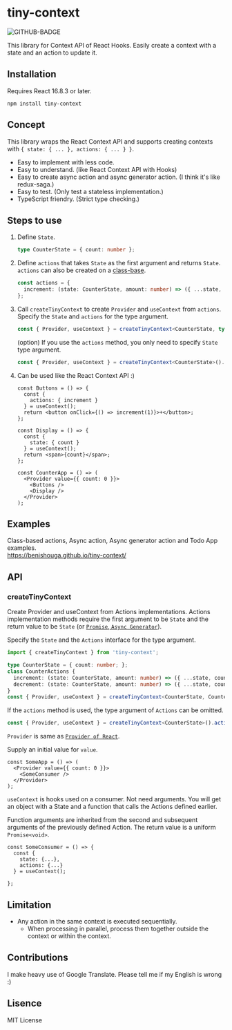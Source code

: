 # tiny-context

![GITHUB-BADGE](https://github.com/benishouga/tiny-context/workflows/Node.js%20CI/badge.svg)

This library for Context API of React Hooks. Easily create a context with a state and an action to update it.

## Installation

Requires React 16.8.3 or later.

```
npm install tiny-context
```

## Concept

This library wraps the React Context API and supports creating contexts with `{ state: { ... }, actions: { ... } }`.

- Easy to implement with less code.
- Easy to understand. (like React Context API with Hooks)
- Easy to create async action and async generator action. (I think it's like redux-saga.)
- Easy to test. (Only test a stateless implementation.)
- TypeScript friendry. (Strict type checking.)

## Steps to use

1. Define `State`.
   ```ts
   type CounterState = { count: number };
   ```
2. Define `actions` that takes `State` as the first argument and returns `State`. `actions` can also be created on a [class-base](https://benishouga.github.io/tiny-context/).
   ```ts
   const actions = {
     increment: (state: CounterState, amount: number) => ({ ...state, count: state.count + amount })
   };
   ```
3. Call `createTinyContext` to create `Provider` and `useContext` from `actions`. Specify the `State` and `actions` for the type argument.
   ```ts
   const { Provider, useContext } = createTinyContext<CounterState, typeof actions>(actions);
   ```
   (option) If you use the `actions` method, you only need to specify `State` type argument.
   ```ts
   const { Provider, useContext } = createTinyContext<CounterState>().actions(actions);
   ```
4. Can be used like the React Context API :)

   ```tsx
   const Buttons = () => {
     const {
       actions: { increment }
     } = useContext();
     return <button onClick={() => increment(1)}>+</button>;
   };

   const Display = () => {
     const {
       state: { count }
     } = useContext();
     return <span>{count}</span>;
   };

   const CounterApp = () => (
     <Provider value={{ count: 0 }}>
       <Buttons />
       <Display />
     </Provider>
   );
   ```

## Examples

Class-based actions, Async action, Async generator action and Todo App examples.<br>
https://benishouga.github.io/tiny-context/

## API

### createTinyContext

Create Provider and useContext from Actions implementations. Actions implementation methods require the first argument to be `State` and the return value to be `State` (or [`Promise`, `Async Generator`](https://benishouga.github.io/tiny-context/)).

Specify the `State` and the `Actions` interface for the type argument.

```ts
import { createTinyContext } from 'tiny-context';

type CounterState = { count: number; };
class CounterActions {
  increment: (state: CounterState, amount: number) => ({ ...state, count: state.count + amount })
  decrement: (state: CounterState, amount: number) => ({ ...state, count: state.count - amount })
}
const { Provider, useContext } = createTinyContext<CounterState, CounterActions>(new CounterActions());
```

If the `actions` method is used, the type argument of `Actions` can be omitted.

```ts
const { Provider, useContext } = createTinyContext<CounterState>().actions(new CounterActions());
```

`Provider` is same as [`Provider of React`](https://reactjs.org/docs/context.html#contextprovider).

Supply an initial value for `value`.

```tsx
const SomeApp = () => (
  <Provider value={{ count: 0 }}>
    <SomeConsumer />
  </Provider>
);
```

`useContext` is hooks used on a consumer. Not need arguments. You will get an object with a State and a function that calls the Actions defined earlier.

Function arguments are inherited from the second and subsequent arguments of the previously defined Action. The return value is a uniform `Promise<void>`.

```tsx
const SomeConsumer = () => {
  const {
    state: {...},
    actions: {...}
  } = useContext();

};
```

## Limitation

- Any action in the same context is executed sequentially.
  - When processing in parallel, process them together outside the context or within the context.

## Contributions

I make heavy use of Google Translate. Please tell me if my English is wrong :)

## Lisence

MIT License
